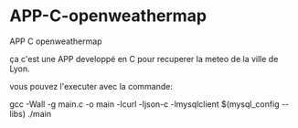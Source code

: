 # APP-C-openweathermap
APP C openweathermap


ça c'est une APP developpé en C pour recuperer la meteo de la ville de Lyon.


vous pouvez l'executer avec la commande:

 gcc -Wall -g main.c -o main -lcurl -ljson-c -lmysqlclient $(mysql_config --libs)
./main
